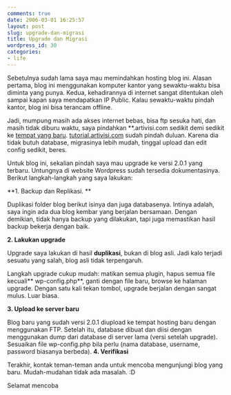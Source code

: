 ```yaml
---
comments: true
date: 2006-03-01 16:25:57
layout: post
slug: upgrade-dan-migrasi
title: Upgrade dan Migrasi
wordpress_id: 30
categories:
- life
---
```


Sebetulnya sudah lama saya mau memindahkan hosting blog ini. Alasan pertama, blog ini menggunakan komputer kantor yang sewaktu-waktu bisa diminta yang punya. Kedua, kehadirannya di internet sangat ditentukan oleh sampai kapan saya mendapatkan IP Public. Kalau sewaktu-waktu pindah kantor, blog ini bisa terancam offline.

Jadi, mumpung masih ada akses internet bebas, bisa ftp sesuka hati, dan masih tidak diburu waktu, saya pindahkan **.artivisi.com sedikit demi sedikit ke [tempat yang baru](http://www.icthosting.com). [tutorial.artivisi.com](http://tutorial.artivisi.com) sudah pindah duluan. Karena dia tidak butuh database, migrasinya lebih mudah, tinggal upload dan edit config sedikit, beres.

Untuk blog ini, sekalian pindah saya mau upgrade ke versi 2.0.1 yang terbaru. Untungnya di website Wordpress sudah tersedia dokumentasinya. Berikut langkah-langkah yang saya lakukan:

**1. Backup dan Replikasi.  **

Duplikasi folder blog berikut isinya dan juga databasenya. Intinya adalah, saya ingin ada dua blog kembar yang berjalan bersamaan. Dengan demikian, tidak hanya backup yang dilakukan, tapi juga memastikan hasil backup bekerja dengan baik.

**2. Lakukan upgrade**

Upgrade saya lakukan di hasil **duplikasi**, bukan di blog asli. Jadi kalo terjadi sesuatu yang salah, blog asli tidak terpengaruh.

Langkah upgrade cukup mudah: matikan semua plugin, hapus semua file kecuali** wp-config.php**, ganti dengan file baru, browse ke halaman upgrade. Dengan satu kali tekan tombol, upgrade berjalan dengan sangat mulus. Luar biasa.

**3. Upload ke server baru**

Blog baru yang sudah versi 2.0.1 diupload ke tempat hosting baru dengan menggunakan FTP. Setelah itu, database dibuat dan diisi dengan menggunakan dump dari database di server lama (versi setelah upgrade). Sesuaikan file wp-config.php bila perlu (nama database, username, password biasanya berbeda).
**4. Verifikasi**

Terakhir, kontak teman-teman anda untuk mencoba mengunjungi blog yang baru. Mudah-mudahan tidak ada masalah. :D

Selamat mencoba

